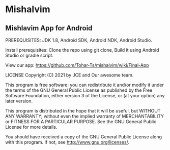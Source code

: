 # Mishalvim
## Mishlavim App for Android

PREREQUISITES:
JDK 1.8,
Android SDK,
Android NDK,
Android Studio.

Install prerequisites:
Clone the repo using git clone,
Build it using Android Studio or gradle script.

View our app:
https://github.com/Tohar-Ts/mishalvim/wiki/Final-App

LICENSE
Copyright (C) 2021 by JCE and Our awesome team.

This program is free software: you can redistribute it and/or modify it under the terms of the GNU General Public License as published by the Free Software Foundation, either version 3 of the License, or (at your option) any later version.

This program is distributed in the hope that it will be useful, but WITHOUT ANY WARRANTY; without even the implied warranty of MERCHANTABILITY or FITNESS FOR A PARTICULAR PURPOSE. See the GNU General Public License for more details.

You should have received a copy of the GNU General Public License along with this program. If not, see http://www.gnu.org/licenses/.
